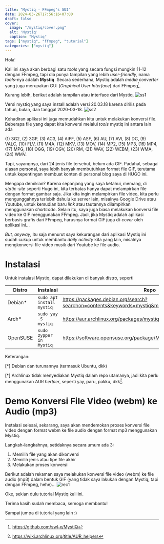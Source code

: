 ```yaml
---
title: "Mystiq - FFmpeg's GUI"
date: 2024-03-26T17:56:16+07:00
draft: false
cover: 
  image: "/mystiq/cover.png"
  alt: 'Mystiq'
  caption: "Mystiq"
tags: ["mystiq", "ffmpeg", "tutorial"]
categories: ["mystiq"]
---
```


Hola!

Kali ini saya akan berbagi satu *tools* yang secara fungsi mungkin 11-12 dengan FFmpeg, tapi dia punya tampilan yang lebih *user-friendly*, nama *tools*-nya adalah **Mystiq**. Secara sederhana, Mystiq adalah *media converter* yang juga merupakan GUI (*Graphical User Interface*) dari FFmpeg[^1].

Kurang lebih, berikut adalah tampilan atau interface dari Mystiq.
![ss1](/mystiq/ss1.png)

Versi mystiq yang saya install adalah versi 20.03.18 karena dirilis pada tahun, bulan, dan tanggal 2020-03-18.
![ss2](/mystiq/ss2.png)

Kehadiran aplikasi ini juga memudahkan kita untuk melakukan konversi file. Beberapa file yang dapat kita konversi melalui *tools* mystiq ini antara lain ada

(1) 3G2, (2) 3GP, (3) AC3, (4) AIFF, (5) ASF, (6) AU, (7) AVI, (8) DC, (9) VALC, (10) FLV, (11) M4A, (12) MKV, (13) MOV, (14) MP2, (15) MP3, (16) MP4, (17) MPG, (18) OGG, (19) OGV, (20) RM, (21) WAV, (22) WEBM, (23) WMA, (24) WMV.

Tapi, sayangnya, dari 24 jenis file tersebut, belum ada GIF. Padahal, sebagai alasan personal, saya lebih banyak membutuhkan format file GIF, terutama untuk kepentingan membuat konten di personal blog saya di HUGO ini. 

Mengapa demikian? Karena sepanjang yang saya ketahui, memang, di *static-site* seperti Hugo ini, kita terbatas hanya dapat melampirkan file dengan format gambar saja. Jika kita ingin melampirkan file video, kita perlu mengunggahnya terlebih dahulu ke server lain, misalnya Google Drive atau Youtube, untuk kemudian baru *link* atau tautannya dilampirkan menggunakan *shortcode*. Selain itu, saya juga biasa melakukan konversi file video ke GIF menggunakan FFmpeg. Jadi, jika Mystiq adalah aplikasi berbasis grafis dari  FFmpeg, harusnya format GIF juga di-*cover* oleh aplikasi ini...

*But, anyway*, itu saja menurut saya kekurangan dari aplikasi Mystiq ini sudah cukup untuk membantu *daily activity* kita yang lain, misalnya mengkonversi file video musik dari Youtube ke file audio.

# Instalasi
Untuk instalasi Mystiq, dapat dilakukan di banyak distro, seperti

|   **Distro**  |   **Instalasi**               |   **Repo**    |
|       ---     |       ---                     |      ---      | 
|   Debian*     |   `sudo apt install mystiq`   |   https://packages.debian.org/search?searchon=contents&keywords=mystiq&mode=path&suite=stable&arch=any       |
|   Arch*       |   `sudo yay -S mystiq`        |   https://aur.archlinux.org/packages/mystiq   |
|   OpenSUSE    |   `sudo zypper in Mystiq`     |   https://software.opensuse.org/package/MystiQ?search_term=mystiq     |

Keterangan:

[*] Debian dan turunannya (termasuk Ubuntu, dkk) 

[*] Archlinux tidak menyediakan Mystiq dalam repo utamanya, jadi kita perlu menggunakan AUR *herlper*, seperti yay, paru, pakku, dkk[^2].


# Demo Konversi File Video (webm) ke Audio (mp3)
Instalasi selesai, sekarang, saya akan mendemokan proses konversi file video dengan format webm ke file audio dengan format mp3 menggunakan Mystiq.

Langkah-langkahnya, setidaknya secara umum ada 3:
1. Memilih file yang akan dikonversi
2. Memilih jenis atau tipe file akhir
3. Melakukan proses konversi

Berikut adalah rekaman saya melakukan konversi file video (webm) ke file audio (mp3) dalam bentuk GIF (yang tidak saya lakukan dengan Mystiq, tapi dengan FFmpeg, hehe)...
![rec1](/mystiq/mystiq-demo.gif)

Oke, sekian dulu tutorial Mystiq kali ini.

Terima kasih sudah membaca, semoga membantu!

Sampai jumpa di tutorial yang lain :)

[^1]: https://github.com/swl-x/MystiQ
[^2]: https://wiki.archlinux.org/title/AUR_helpers